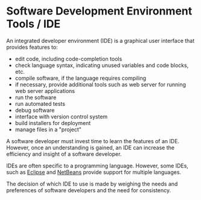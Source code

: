 # Software Development Environment Tools / IDE

An integrated developer environment (IDE) is a graphical user interface that provides features to:

* edit code, including code-completion tools
* check language syntax, indicating unused variables and code blocks, etc.
* compile software, if the language requires compiling
* if necessary, provide additional tools such as web server for running web server applications
* run the software
* run automated tests
* debug software
* interface with version control system
* build installers for deployment
* manage files in a "project"

A software developer must invest time to learn the features of an IDE.
However, once an understanding is gained, an IDE can increase the efficiency and insight of a software developer.

IDEs are often specific to a programming language.
However, some IDEs, such as [Eclipse](https://en.wikipedia.org/wiki/Eclipse_(software)) and
[NetBeans](https://en.wikipedia.org/wiki/NetBeans) provide support for multiple languages.

The decision of which IDE to use is made by weighing the needs and preferences of software developers and the need for consistency.

